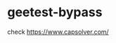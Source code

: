 # geetest-bypass
check https://www.capsolver.com/ 





















                                                                                                                                                            